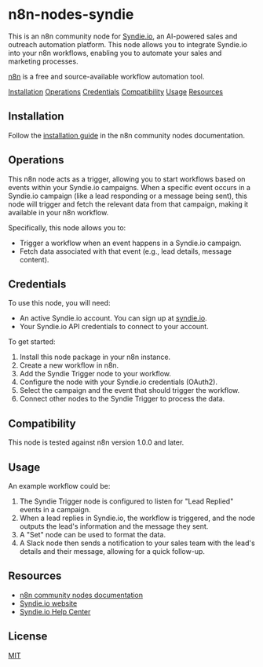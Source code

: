 

# n8n-nodes-syndie

This is an n8n community node for [Syndie.io](https://syndie.io), an AI-powered sales and outreach automation platform. This node allows you to integrate Syndie.io into your n8n workflows, enabling you to automate your sales and marketing processes.

[n8n](https://n8n.io) is a free and source-available workflow automation tool.

[Installation](#installation)
[Operations](#operations)
[Credentials](#credentials)
[Compatibility](#compatibility)
[Usage](#usage)
[Resources](#resources)

## Installation

Follow the [installation guide](https://docs.n8n.io/integrations/community-nodes/installation/) in the n8n community nodes documentation.

## Operations

This n8n node acts as a trigger, allowing you to start workflows based on events within your Syndie.io campaigns. When a specific event occurs in a Syndie.io campaign (like a lead responding or a message being sent), this node will trigger and fetch the relevant data from that campaign, making it available in your n8n workflow.

Specifically, this node allows you to:

-   Trigger a workflow when an event happens in a Syndie.io campaign.
-   Fetch data associated with that event (e.g., lead details, message content).

## Credentials

To use this node, you will need:

-   An active Syndie.io account. You can sign up at [syndie.io](https://syndie.io).
-   Your Syndie.io API credentials to connect to your account.

To get started:

1.  Install this node package in your n8n instance.
2.  Create a new workflow in n8n.
3.  Add the Syndie Trigger node to your workflow.
4.  Configure the node with your Syndie.io credentials (OAuth2).
5.  Select the campaign and the event that should trigger the workflow.
6.  Connect other nodes to the Syndie Trigger to process the data.

## Compatibility

This node is tested against n8n version 1.0.0 and later.

## Usage

An example workflow could be:

1.  The Syndie Trigger node is configured to listen for "Lead Replied" events in a campaign.
2.  When a lead replies in Syndie.io, the workflow is triggered, and the node outputs the lead's information and the message they sent.
3.  A "Set" node can be used to format the data.
4.  A Slack node then sends a notification to your sales team with the lead's details and their message, allowing for a quick follow-up.

## Resources

-   [n8n community nodes documentation](https://docs.n8n.io/integrations/community-nodes/)
-   [Syndie.io website](https://syndie.io)
-   [Syndie.io Help Center](https://help.syndie.io/en/)

## License

[MIT](LICENSE.md)
